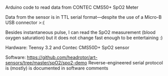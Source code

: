 Arduino code to read data from CONTEC CMS50+ SpO2 Meter

Data from the sensor is in TTL serial format—despite the use of a Micro-B USB connector >:(    

Besides instantaneous pulse, I can read the SpO2 measurement (blood oxygen saturation) but it does not change fast enough to be entertaining :)

Hardware: Teensy 3.2 and Contec CMS50D+ SpO2 sensor

Software: https://github.com/headrotor/art-sensors/tree/master/spO2/spo2-demo
Reverse-engineered serial protocol is (mostly) is documented in software comments

